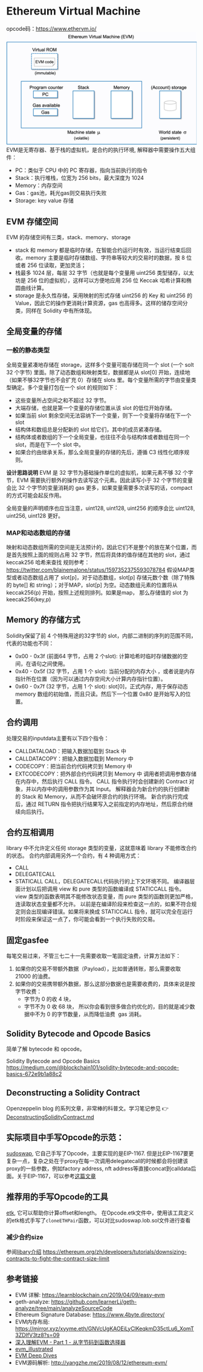 # Ethereum Virtual Machine 
opcode码：https://www.ethervm.io/
![EVM](./img/evm.jpg)
EVM是无寄存器、基于栈的虚拟机，是合约的执行环境, 解释器中需要操作五大组件：
- PC：类似于 CPU 中的 PC 寄存器，指向当前执行的指令
- Stack：执行堆栈，位宽为 256 bits，最大深度为 1024
- Memory：内存空间
- Gas：gas池，耗光gas则交易执行失败
- Storage: key value 存储
## EVM 存储空间
EVM 的存储空间有三类，stack、memory、storage
- stack 和 memory 都是临时存储，在智能合约运行时有效，当运行结束后回收。memory 主要是临时存储数组、字符串等较大的交易时的数据，按 8 位或者 256 位读取，更加灵活；
- 栈最多 1024 层，每层 32 字节（也就是每个变量用 uint256 类型储存，以太坊是 256 位的虚拟机），这样可以方便地应用 256 位 Keccak 哈希计算和椭圆曲线计算。
- storage 是永久性存储，采用映射的形式存储 uint256 的 Key 和 uint256 的 Value，因此它的操作更消耗计算资源，gas 也高得多。这样的储存空间分类，同样在 Solidity 中有所体现。

## 全局变量的存储
### 一般的静态类型
全局变量紧凑地存储在 storage，这样多个变量可能存储在同一个 slot (一个 solt 32 个字节) 里面。除了动态数组和映射类型，数据都是从 slot[0] 开始，连续地（如果不够32字节也不会扩充 0）存储在 slots 里。每个变量所需的字节由变量类型确定。多个变量打包在一个 slot 的规则如下：
- 这些变量所占空间之和不超过 32 字节。
- 大端存储，也就是第一个变量的存储位置从该 slot 的低位开始存储。
- 如果当前 slot 剩余空间无法容纳下一个变量，则下一个变量将存储在下一个 slot
- 结构体和数组总是分配新的 slot 给它们，其中的成员紧凑存储。
- 结构体或者数组的下一个全局变量，也往往不会与结构体或者数组在同一个 slot，而是在下一个 slot 中。
- 如果合约由继承关系，那么全局变量的存储的先后，遵循 C3 线性化顺序规则。

**设计思路说明**
EVM 是 32 字节为基础操作单位的虚拟机，如果元素不够 32 个字节，EVM 需要执行额外的操作去读写这个元素。因此读写小于 32 个字节的变量会比 32 个字节的变量消耗的 gas 更多，如果变量需要多次读写的话，compact 的方式可能会起反作用。

全局变量的声明顺序也应当注意，uint128, uint128, uint256 的顺序会比 uint128, uint256, uint128 更好。

### MAP和动态数组的存储
映射和动态数组所需的空间是无法预计的，因此它们不是整个的放在某个位置，而是首先按照上面的规则占用 32 字节，然后将具体的值存储在其他的 slot，通过 keccak256 哈希来查找
规则参考：https://twitter.com/blainemalone/status/1597352375593078784
假设MAP类型或者动态数组占用了 slot[p]，对于动态数组，slot[p] 存储元数个数（除了特殊的 byte[] 和 string）；对于MAP，slot[p] 为空。动态数组元素的位置将从 keccak256(p) 开始，按照上述规则排列。如果是map， 那么存储值的 slot 为 keecak256(key,p)

## Memory 的存储方式
Solidity保留了前 4 个特殊用途的32字节的 slot，内部二进制的序列的范围不同，代表的功能也不同：

- 0x00 - 0x3f (前面64 字节，占用 2 个slot): 计算哈希时临时存储数据的空间，在语句之间使用。
- 0x40 - 0x5f (32 字节，占用 1 个 slot): 当前分配的内存大小 ，或者说是内存指针所在位置（因为可以通过内存空间大小计算内存指针位置）。
- 0x60 - 0x7f (32 字节，占用 1 个 slot): slot[0]，正式内存，用于保存动态 memory 数组的初始值，而且只读。然后下一个位置 0x80 是开始写入的位置。

## 合约调用
处理交易的inputdata主要有以下四个指令：
- CALLDATALOAD：把输入数据加载到 Stack 中
- CALLDATACOPY：把输入数据加载到 Memory 中
- CODECOPY：把当前合约代码拷贝到 Memory 中
- EXTCODECOPY：把外部合约代码拷贝到 Memory 中
调用者把调用参数存储在内存中，然后执行 CALL 指令。
CALL 指令执行时会创建新的 Contract 对象，并以内存中的调用参数作为其 Input。
解释器会为新合约的执行创建新的 Stack 和 Memory，从而不会破环原合约的执行环境。
新合约执行完成后，通过 RETURN 指令把执行结果写入之前指定的内存地址，然后原合约继续向后执行。

## 合约互相调用
library 中不允许定义任何 storage 类型的变量，这就意味着 library 不能修改合约的状态。
合约内部调用另外一个合约，有 4 种调用方式：
- CALL
- DELEGATECALL
- STATICALL
CALL，DELEGATECALL代码执行的上下文环境不同。
编译器层面计划以后把调用 view 和 pure 类型的函数编译成 STATICCALL 指令。
view 类型的函数表明其不能修改状态变量，而 pure 类型的函数则更加严格，连读取状态变量都不允许。
以前是在编译阶段来检查这一点的，如果不符合规定则会出现编译错误。如果将来换成 STATICCALL 指令，就可以完全在运行时阶段来保证这一点了，你可能会看到一个执行失败的交易。
## 固定gasfee
每笔交易过来，不管三七二十一先需要收取一笔固定油费，计算方法如下：
1. 如果你的交易不带额外数据（Payload），比如普通转账，那么需要收取 21000 的油费。
2. 如果你的交易携带额外数据，那么这部分数据也是需要收费的，具体来说是按字节收费：
    - 字节为 0 的收 4 块，
    - 字节不为 0 收 68 块，
所以你会看到很多做合约优化的，目的就是减少数据中不为 0 的字节数量，从而降低油费  gas 消耗。
## Solidity Bytecode and Opcode Basics

简单了解 bytecode 和 opcode。

Solidity Bytecode and Opcode Basics <https://medium.com/@blockchain101/solidity-bytecode-and-opcode-basics-672e9b1a88c2>

## Deconstructing a Solidity Contract

Openzeppelin blog 的系列文章，非常棒的科普文。学习笔记参见 :point_right: [DeconstructingSolidityContract.md](./DeconstructingSolidityContract.md)

## 实际项目中手写Opcode的示范：
[sudoswap](https://github.com/sudoswap/lssvm/blob/main/src/lib/LSSVMPairCloner.sol), 它自己手写了Opcode，主要实现的是EIP-1167. 但是比EIP-1167要更复杂一点，复杂之处在于proxy在每一次调用delegatecall的时候都会将创建该proxy的一些参数，例如factory address, nft address等直接concat到calldata后面。关于EIP-1167，可以参考[这篇文章](https://learnblockchain.cn/article/2663)

## 推荐用的手写Opcode的工具
[etk](https://quilt.github.io/etk/ch02-lang/ch03-labels.html), 它可以帮助你计算offset和length。
在Opcode.etk文件中，使用该工具定义的etk格式手写了`cloneETHPair`函数，可以对比sudoswap.lob.sol文件进行查看

### 减少合约size
参阅[libary介绍](./libary.md)
https://ethereum.org/zh/developers/tutorials/downsizing-contracts-to-fight-the-contract-size-limit 


## 参考链接
- EVM 详解: https://learnblockchain.cn/2019/04/09/easy-evm
- geth-analyze: https://github.com/learnerLj/geth-analyze/tree/main/analyzeSourceCode
- Ethereum Signature Database: https://www.4byte.directory/
- EVM内存布局: https://mirror.xyz/xyyme.eth/GNVcUgKAOEiLyClKeqkmD35ctLu6_XomT3ZDIfV3tz8?s=09
- [深入理解EVM - Part 1 - 从字节码到函数选择器](https://learnblockchain.cn/article/4253)  
- [evm_illustrated](https://takenobu-hs.github.io/downloads/ethereum_evm_illustrated.pdf)
- [EVM Deep Dives](https://noxx.substack.com/p/evm-deep-dives-the-path-to-shadowy?s=r)
- EVM源码解析: http://yangzhe.me/2019/08/12/ethereum-evm/

